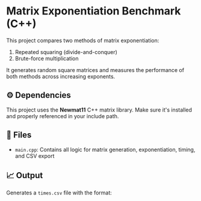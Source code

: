 # Matrix Exponentiation Benchmark (C++)

This project compares two methods of matrix exponentiation:
1. Repeated squaring (divide-and-conquer)
2. Brute-force multiplication

It generates random square matrices and measures the performance of both methods across increasing exponents.

## ⚙️ Dependencies
This project uses the **Newmat11** C++ matrix library. Make sure it's installed and properly referenced in your include path.

## 📄 Files
- `main.cpp`: Contains all logic for matrix generation, exponentiation, timing, and CSV export

## 📈 Output
Generates a `times.csv` file with the format:
